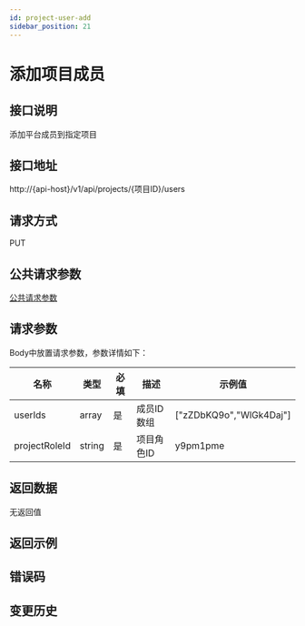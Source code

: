 ```yaml
---
id: project-user-add
sidebar_position: 21
---
```


# 添加项目成员

## 接口说明
添加平台成员到指定项目

## 接口地址
http://{api-host}/v1/api/projects/{项目ID}/users

## 请求方式
PUT


## 公共请求参数
[公共请求参数](../../open-api#公共请求参数)

## 请求参数
Body中放置请求参数，参数详情如下：

| 名称 | 类型 | 必填 | 描述 | 示例值 |
| --- | --- | --- | --- | --- |
| userIds | array | 是 | 成员ID数组 | ["zZDbKQ9o","WlGk4Daj"] |
| projectRoleId | string | 是 | 项目角色ID | y9pm1pme |

## 返回数据
无返回值

## 返回示例

## 错误码

## 变更历史